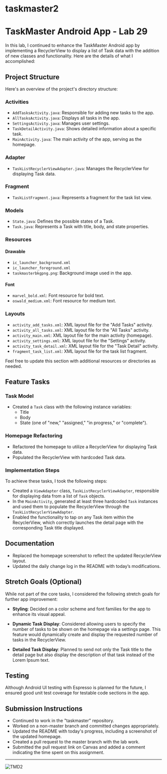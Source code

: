 # taskmaster2
# TaskMaster Android App - Lab 29

In this lab, I continued to enhance the TaskMaster Android app by implementing a RecyclerView to display a list of Task data with the addition of new classes and functionality. Here are the details of what I accomplished:

## Project Structure

Here's an overview of the project's directory structure:

### Activities

- `AddTasksActivity.java`: Responsible for adding new tasks to the app.
- `AllTasksActivity.java`: Displays all tasks in the app.
- `SettingsActivity.java`: Manages user settings.
- `TaskDetailActivity.java`: Shows detailed information about a specific task.
- `MainActivity.java`: The main activity of the app, serving as the homepage.

### Adapter

- `TaskListRecyclerViewAdapter.java`: Manages the RecyclerView for displaying Task data.

### Fragment

- `TaskListFragment.java`: Represents a fragment for the task list view.

### Models

- `State.java`: Defines the possible states of a Task.
- `Task.java`: Represents a Task with title, body, and state properties.

### Resources

#### Drawable

- `ic_launcher_background.xml`
- `ic_launcher_foreground.xml`
- `taskmasterbkgpng.png`: Background image used in the app.

#### Font

- `marvel_bold.xml`: Font resource for bold text.
- `oswald_medium.xml`: Font resource for medium text.

### Layouts

- `activity_add_tasks.xml`: XML layout file for the "Add Tasks" activity.
- `activity_all_tasks.xml`: XML layout file for the "All Tasks" activity.
- `activity_main.xml`: XML layout file for the main activity (homepage).
- `activity_settings.xml`: XML layout file for the "Settings" activity.
- `activity_task_detail.xml`: XML layout file for the "Task Detail" activity.
- `fragment_task_list.xml`: XML layout file for the task list fragment.

Feel free to update this section with additional resources or directories as needed.

## Feature Tasks

### Task Model

- Created a `Task` class with the following instance variables:
  - Title
  - Body
  - State (one of "new," "assigned," "in progress," or "complete").

### Homepage Refactoring

- Refactored the homepage to utilize a RecyclerView for displaying Task data.
- Populated the RecyclerView with hardcoded Task data.

### Implementation Steps

To achieve these tasks, I took the following steps:

- Created a `ViewAdapter` class, `TaskListRecyclerViewAdapter`, responsible for displaying data from a list of `Task` objects.
- In the `MainActivity`, generated at least three hardcoded `Task` instances and used them to populate the RecyclerView through the `TaskListRecyclerViewAdapter`.
- Enabled the functionality to tap on any Task item within the RecyclerView, which correctly launches the detail page with the corresponding Task title displayed.

## Documentation

- Replaced the homepage screenshot to reflect the updated RecyclerView layout.
- Updated the daily change log in the README with today’s modifications.

## Stretch Goals (Optional)

While not part of the core tasks, I considered the following stretch goals for further app improvement:

- **Styling**: Decided on a color scheme and font families for the app to enhance its visual appeal.

- **Dynamic Task Display**: Considered allowing users to specify the number of tasks to be shown on the homepage via a settings page. This feature would dynamically create and display the requested number of tasks in the RecyclerView.

- **Detailed Task Display**: Planned to send not only the Task title to the detail page but also display the description of that task instead of the Lorem Ipsum text.

## Testing

Although Android UI testing with Espresso is planned for the future, I ensured good unit test coverage for testable code sections in the app.

## Submission Instructions

- Continued to work in the "taskmaster" repository.
- Worked on a non-master branch and committed changes appropriately.
- Updated the README with today's progress, including a screenshot of the updated homepage.
- Created a pull request to the master branch with the lab work.
- Submitted the pull request link on Canvas and added a comment indicating the time spent on this assignment.

---

![TMD2](https://github.com/DaveyAuz/taskmaster2/assets/123343666/5e234d61-9355-44f6-98f5-c8cb1db9a25f)


